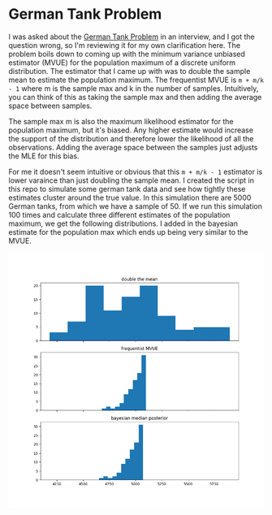 # German Tank Problem

I was asked about the [German Tank Problem](https://en.wikipedia.org/wiki/German_tank_problem) in an interview, and I got the question wrong, so I'm reviewing it for my own clarification here. The problem boils down to coming up with the minimum variance unbiased estimator (MVUE) for the population maximum of a discrete uniform distribution. The estimator that I came up with was to double the sample mean to estimate the population maximum. The frequentist MVUE is `m + m/k - 1` where m is the sample max and k in the number of samples. Intuitively, you can think of this as taking the sample max and then adding the average space between samples. 

The sample max m is also the maximum likelihood estimator for the population maximum, but it's biased. Any higher estimate would increase the support of the distribution and therefore lower the likelihood of all the observations. Adding the average space between the samples just adjusts the MLE for this bias.

For me it doesn't seem intuitive or obvious that this `m + m/k - 1` estimator is lower varaince than just doubling the sample mean. I created the script in this repo to simulate some german tank data and see how tightly these estimates cluster around the true value. In this simulation there are 5000 German tanks, from which we have a sample of 50. If we run this simulation 100 times and calculate three different estimates of the population maximum, we get the following distributions. I added in the bayesian estimate for the population max which ends up being very similar to the MVUE.

![Estimator Distributions](plots/german_estimators.png)
